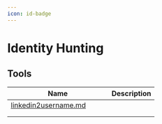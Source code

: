 ```yaml
---
icon: id-badge
---
```


# Identity Hunting

## Tools

<table><thead><tr><th width="215">Name</th><th>Description</th></tr></thead><tbody><tr><td><a data-mention href="../../../toolbox/tooling/information-gathering/linkedin2username.md">linkedin2username.md</a></td><td></td></tr><tr><td></td><td></td></tr><tr><td></td><td></td></tr></tbody></table>
